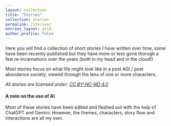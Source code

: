 ```yaml
---
layout: collection
title: "Stories"
collection: stories
permalink: /stories/
entries_layout: grid
author_profile: false
---
```


Here you will find a collection of short stories I have written over time, some have been recently published but they have more or less gone thorugh a few re-incarnations over the years (both in my head and in the cloud!)

Most stories focus on what life might look like in a post AGI / post abundance society, viewed through the lens of one or more characters.

_All stories are licensed under: [CC BY-NC-ND 4.0](https://creativecommons.org/licenses/by-nc-nd/4.0/)_

#### A note on the use of AI
Most of these stories have been edited and fleshed out with the help of ChatGPT and Gemini. However, the themes, characters, story flow and interactions are all my own.
